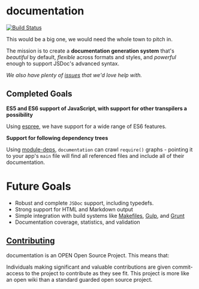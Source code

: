 # documentation

[![Build Status](https://circleci.com/gh/documentationjs/documentation.svg?style=svg)](https://circleci.com/gh/documentationjs/documentation)

This would be a big one, we would need the whole town to pitch in.

The mission is to create a **documentation generation system** that's
_beautiful_ by default, _flexible_ across formats and styles, and
_powerful_ enough to support JSDoc's advanced syntax.

_We also have plenty of
[issues](https://github.com/documentationjs/documentation/issues) that we'd
love help with._

## Completed Goals

**ES5 and ES6 support of JavaScript, with support for other transpilers a possibility**

Using [espree](https://github.com/eslint/espree), we have support for a wide range of ES6 features.

**Support for following dependency trees**

Using [module-deps](https://github.com/substack/module-deps), `documentation` can crawl `require()` graphs - pointing it to your app's `main` file will find all referenced files and include all of their documentation.

# Future Goals

* Robust and complete `JSDoc` support, including typedefs.
* Strong support for HTML and Markdown output
* Simple integration with build systems like [Makefiles](http://mrbook.org/blog/tutorials/make/),
  [Gulp](http://gulpjs.com/), and [Grunt](http://gruntjs.com/)
* Documentation coverage, statistics, and validation

## [Contributing](CONTRIBUTING.md)

documentation is an OPEN Open Source Project. This means that:

Individuals making significant and valuable contributions are given
commit-access to the project to contribute as they see fit. This
project is more like an open wiki than a standard guarded open source project.
